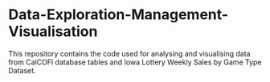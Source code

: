 # Data-Exploration-Management-Visualisation
This repository contains the code used for analysing and visualising data from CalCOFl database tables and Iowa Lottery Weekly Sales by Game Type Dataset.
